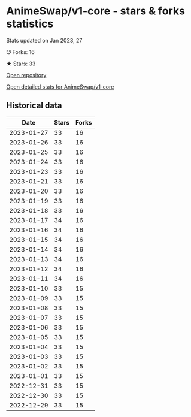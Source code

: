 # AnimeSwap/v1-core - stars & forks statistics

Stats updated on Jan 2023, 27

☋ Forks: 16

★ Stars: 33

[Open repository](https://github.com/AnimeSwap/v1-core)

[Open detailed stats for AnimeSwap/v1-core](https://reviewgithub.com/rep/AnimeSwap/v1-core)

## Historical data
| Date | Stars | Forks |
|------|-------|-------|
| 2023-01-27 | 33 | 16 | 
| 2023-01-26 | 33 | 16 | 
| 2023-01-25 | 33 | 16 | 
| 2023-01-24 | 33 | 16 | 
| 2023-01-23 | 33 | 16 | 
| 2023-01-21 | 33 | 16 | 
| 2023-01-20 | 33 | 16 | 
| 2023-01-19 | 33 | 16 | 
| 2023-01-18 | 33 | 16 | 
| 2023-01-17 | 34 | 16 | 
| 2023-01-16 | 34 | 16 | 
| 2023-01-15 | 34 | 16 | 
| 2023-01-14 | 34 | 16 | 
| 2023-01-13 | 34 | 16 | 
| 2023-01-12 | 34 | 16 | 
| 2023-01-11 | 34 | 16 | 
| 2023-01-10 | 33 | 15 | 
| 2023-01-09 | 33 | 15 | 
| 2023-01-08 | 33 | 15 | 
| 2023-01-07 | 33 | 15 | 
| 2023-01-06 | 33 | 15 | 
| 2023-01-05 | 33 | 15 | 
| 2023-01-04 | 33 | 15 | 
| 2023-01-03 | 33 | 15 | 
| 2023-01-02 | 33 | 15 | 
| 2023-01-01 | 33 | 15 | 
| 2022-12-31 | 33 | 15 | 
| 2022-12-30 | 33 | 15 | 
| 2022-12-29 | 33 | 15 | 

